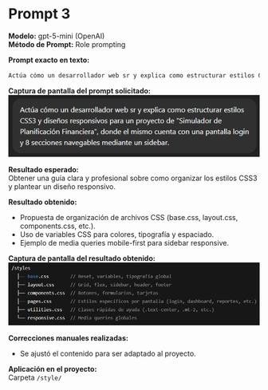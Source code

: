 # Prompt 3  

**Modelo:**  gpt-5-mini (OpenAI)  
**Método de Prompt:** Role prompting  

**Prompt exacto en texto:**  

``` bash
Actúa cómo un desarrollador web sr y explica como estructurar estilos CSS3 y diseños responsivos para un proyecto de "Simulador de Planificación Financiera", donde el mismo cuenta con una pantalla login y 8 secciones navegables mediante un sidebar.
```

**Captura de pantalla del prompt solicitado:**  
![Captura del prompt](..\02-prompts\capturas\prompt-3\prompt.png)   

**Resultado esperado:**  
Obtener una guía clara y profesional sobre como organizar los estilos CSS3 y plantear un diseño responsivo.  

**Resultado obtenido:**  
* Propuesta de organización de archivos CSS (base.css, layout.css, components.css, etc.).  
* Uso de variables CSS para colores, tipografía y espaciado.  
* Ejemplo de media queries mobile-first para sidebar responsive.  

**Captura de pantalla del resultado obtenido:**  
![Captura del resultado](..\02-prompts\capturas\prompt-3\resultado.png)  

**Correcciones manuales realizadas:**
* Se ajustó el contenido para ser adaptado al proyecto.  

**Aplicación en el proyecto:**  
Carpeta `/style/`  
